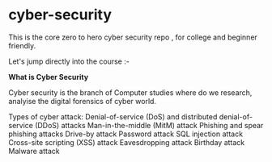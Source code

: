 # cyber-security

This is the core zero to hero cyber security repo , for college and beginner friendly.

Let's jump directly into the course :-

**What is Cyber Security**

Cyber security is the branch of Computer studies where do we research, analyise the digital forensics of cyber world.

Types of cyber attack:
Denial-of-service (DoS) and distributed denial-of-service (DDoS) attacks
Man-in-the-middle (MitM) attack
Phishing and spear phishing attacks
Drive-by attack
Password attack
SQL injection attack
Cross-site scripting (XSS) attack
Eavesdropping attack
Birthday attack
Malware attack
